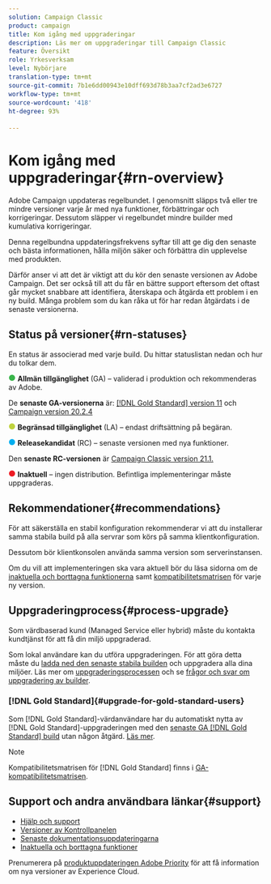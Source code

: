 ```yaml
---
solution: Campaign Classic
product: campaign
title: Kom igång med uppgraderingar
description: Läs mer om uppgraderingar till Campaign Classic
feature: Översikt
role: Yrkesverksam
level: Nybörjare
translation-type: tm+mt
source-git-commit: 7b1e6dd00943e10dff693d78b3aa7cf2ad3e6727
workflow-type: tm+mt
source-wordcount: '418'
ht-degree: 93%

---
```



# Kom igång med uppgraderingar{#rn-overview}

Adobe Campaign uppdateras regelbundet. I genomsnitt släpps två eller tre mindre versioner varje år med nya funktioner, förbättringar och korrigeringar. Dessutom släpper vi regelbundet mindre builder med kumulativa korrigeringar.

Denna regelbundna uppdateringsfrekvens syftar till att ge dig den senaste och bästa informationen, hålla miljön säker och förbättra din upplevelse med produkten.

Därför anser vi att det är viktigt att du kör den senaste versionen av Adobe Campaign. Det ser också till att du får en bättre support eftersom det oftast går mycket snabbare att identifiera, återskapa och åtgärda ett problem i en ny build. Många problem som du kan råka ut för har redan åtgärdats i de senaste versionerna.

## Status på versioner{#rn-statuses}

En status är associerad med varje build. Du hittar statuslistan nedan och hur du tolkar dem.

![](assets/do-not-localize/green3.png) **Allmän tillgänglighet** (GA) – validerad i produktion och rekommenderas av Adobe.

De **senaste GA-versionerna** är: [[!DNL Gold Standard]  version 11](../../rn/using/gold-standard.md#gs-11) och [Campaign version 20.2.4](../../rn/using/release--20-2.md#release-20-2-4-build-9187)

![](assets/do-not-localize/limited3.png) **Begränsad tillgänglighet** (LA) – endast driftsättning på begäran.

![](assets/do-not-localize/blue3.png) **Releasekandidat** (RC) – senaste versionen med nya funktioner.

Den **senaste RC-versionen** är [Campaign Classic version 21.1.](../../rn/using/latest-release.md)

![](assets/do-not-localize/red3.png) **Inaktuell** – ingen distribution. Befintliga implementeringar måste uppgraderas.

## Rekommendationer{#recommendations}

För att säkerställa en stabil konfiguration rekommenderar vi att du installerar samma stabila build på alla servrar som körs på samma klientkonfiguration.

Dessutom bör klientkonsolen använda samma version som serverinstansen.

Om du vill att implementeringen ska vara aktuell bör du läsa sidorna om de [inaktuella och borttagna funktionerna](../../rn/using/deprecated-features.md) samt [kompatibilitetsmatrisen](../../rn/using/compatibility-matrix.md) för varje ny version.

## Uppgraderingprocess{#process-upgrade}

Som värdbaserad kund (Managed Service eller hybrid) måste du kontakta kundtjänst för att få din miljö uppgraderad.

Som lokal användare kan du utföra uppgraderingen. För att göra detta måste du [ladda ned den senaste stabila builden](https://experience.adobe.com/#/downloads/content/software-distribution/en/campaign.html) och uppgradera alla dina miljöer. Läs mer om [uppgraderingsprocessen](../../production/using/build-upgrade.md) och se [frågor och svar om uppgradering av builder](../../platform/using/faq-build-upgrade.md).

### [!DNL Gold Standard]{#upgrade-for-gold-standard-users}

Som [!DNL Gold Standard]-värdanvändare har du automatiskt nytta av [!DNL Gold Standard]-uppgraderingen med den [senaste GA [!DNL Gold Standard] build](../../rn/using/gold-standard.md#gs-11) utan någon åtgärd. [Läs mer](../../rn/using/gs-overview.md).

>[!NOTE]
>Kompatibilitetsmatrisen för [!DNL Gold Standard] finns i [GA-kompatibilitetsmatrisen](../../rn/using/compatibility-matrix-gs.md).

## Support och andra användbara länkar{#support}

* [Hjälp och support](../../support.md)
* [Versioner av Kontrollpanelen](https://docs.adobe.com/content/help/sv-SE/control-panel/using/release-notes.html)
* [Senaste dokumentationsuppdateringarna](../../rn/using/documentation-updates.md)
* [Inaktuella och borttagna funktioner](../../rn/using/deprecated-features.md)

Prenumerera på [produktuppdateringen Adobe Priority](https://www.adobe.com/subscription/priority-product-update.html) för att få information om nya versioner av Experience Cloud.
